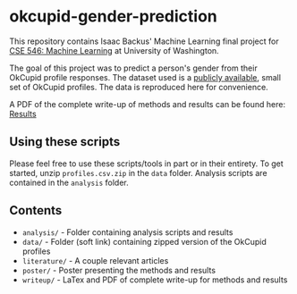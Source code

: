 # okcupid-gender-prediction
This repository contains Isaac Backus' Machine Learning final project for [CSE 546: Machine Learning](https://courses.cs.washington.edu/courses/cse546/16au/) at University of Washington.

The goal of this project was to predict a person's gender from their OkCupid profile responses.
The dataset used is a [publicly available](https://github.com/rudeboybert/JSE_OkCupid), small set of OkCupid profiles.
The data is reproduced here for convenience.

A PDF of the complete write-up of methods and results can be found here: [Results](https://github.com/ibackus/okcupid-gender-prediction/wiki/okcupid_gender_prediction.pdf)

## Using these scripts
Please feel free to use these scripts/tools in part or in their entirety.
To get started, unzip `profiles.csv.zip` in the `data` folder.
Analysis scripts are contained in the `analysis` folder.

## Contents
* `analysis/` - Folder containing analysis scripts and results
* `data/` - Folder (soft link) containing zipped version of the OkCupid profiles
* `literature/` - A couple relevant articles
* `poster/` - Poster presenting the methods and results
* `writeup/` - LaTex and PDF of complete write-up for methods and results
